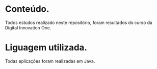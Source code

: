 # Conteúdo.

Todos estudos realizado neste repositório, foram resultados do curso da Digital Innovation One.

# Liguagem utilizada.

Todas aplicações foram realizadas em Java.
